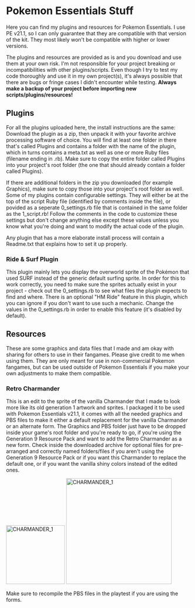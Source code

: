 # Pokemon Essentials Stuff
Here you can find my plugins and resources for Pokemon Essentials.
I use PE v21.1, so I can only guarantee that they are compatible with that version of the kit. They most likely won't be compatible with higher or lower versions.

The plugins and resources are provided as is and you download and use them at your own risk. I'm not responsible for your project breaking or incompatibilities with other plugins/scripts. Even though I try to test my code thoroughly and use it in my own project(s), it's always possible that there are bugs or fringe cases I didn't encounter while testing. **Always make a backup of your project before importing new scripts/plugins/resources!**

## Plugins
For all the plugins uploaded here, the install instructions are the same: Download the plugin as a zip, then unpack it with your favorite archive processing software of choice. You will find at least one folder in there that's called Plugins and contains a folder with the name of the plugin, which in turns contains a meta.txt as well as one or more Ruby files (filename ending in .rb). Make sure to copy the entire folder called Plugins into your project's root folder (the one that should already contain a folder called Plugins).

If there are additional folders in the zip you downloaded (for example Graphics), make sure to copy those into your project's root folder as well.
Some of my plugins contain configurable settings. They will either be at the top of the script Ruby file (identified by comments inside the file), or povided as a seperate 0_settings.rb file that is contained in the same folder as the 1_script.rb! Follow the comments in the code to customize these settings but don't change anything else except these values unless you know what you're doing and want to modify the actual code of the plugin.

Any plugin that has a more elaborate install process will contain a Readme.txt that explains how to set it up properly.
### Ride & Surf Plugin
This plugin mainly lets you display the overworld sprite of the Pokémon that used SURF instead of the generic default surfing sprite.
In order for this to work correctly, you need to make sure the sprites actually exist in your project - check out the 0_settings.rb to see what files the plugin expects to find and where.
There is an optional "HM Ride" feature in this plugin, which you can ignore if you don't want to use such a mechanic. Change the values in the 0_settings.rb in order to enable this feature (it's disabled by default).

## Resources
These are some graphics and data files that I made and am okay with sharing for others to use in their fangames.
Please give credit to me when using them. They are only meant for use in non-commercial Pokemon fangames, but can be used outside of Pokemon Essentials if you make your own adjustments to make them compatible.
### Retro Charmander
This is an edit to the sprite of the vanilla Charmander that I made to look more like its old generation 1 artwork and sprites.
I packaged it to be used with Pokemon Essentials v21.1, it comes with all the needed graphics and PBS files to make it either a default replacement for the vanilla Charmander or an alternate form. The Graphics and PBS folder just have to be dropped inside your game's root folder and you're ready to go, if you're using the Generation 9 Resource Pack and want to add the Retro Charmander as a new form.
Check inside the downloaded archive for optional files for pre-arranged and correctly named folders/files if you aren't using the Generation 9 Resource Pack or if you want this Charmander to replace the default one, or if you want the vanilla shiny colors instead of the edited ones.

<img width="160" height="160" alt="CHARMANDER_1" src="https://github.com/user-attachments/assets/c2c392ce-ce9d-4dee-875b-856d04f2daad" /> <img width="288" height="288" alt="CHARMANDER_1" src="https://github.com/user-attachments/assets/4ae62584-7e8f-431a-a7eb-e8ae5ac2d3dc" />

Make sure to recompile the PBS files in the playtest if you are using the forms.


